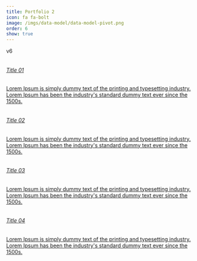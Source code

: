 ```yaml
---
title: Portfolio 2
icon: fa fa-bolt
image: /imgs/data-model/data-model-pivot.png
order: 6
show: true
---
```


v6

<!-- Topic Cards -->
<div id="cards_landscape_wrap-2">
    <div class="container">
        <div class="row">
            <div class="col-xs-12 col-sm-6 col-md-3 col-lg-3">
                <a href="">
                    <div class="card-flyer">
                        <div class="text-box">
                            <div class="image-box">
                                <img src="https://cdn.pixabay.com/photo/2018/03/30/15/11/deer-3275594_960_720.jpg" alt="" />
                            </div>
                            <div class="text-container">
                                <h6>Title 01</h6>
                                <p>Lorem Ipsum is simply dummy text of the printing and typesetting industry. Lorem Ipsum has been the industry's standard dummy text ever since the 1500s.</p>
                            </div>
                        </div>
                    </div>
                </a>
            </div>
            <div class="col-xs-12 col-sm-6 col-md-3 col-lg-3">
                <a href="">
                    <div class="card-flyer">
                        <div class="text-box">
                            <div class="image-box">
                                <img src="https://cdn.pixabay.com/photo/2018/04/09/19/55/low-poly-3305284_960_720.jpg" alt="" />
                            </div>
                            <div class="text-container">                                    
                                <h6>Title 02</h6>
                                <p>Lorem Ipsum is simply dummy text of the printing and typesetting industry. Lorem Ipsum has been the industry's standard dummy text ever since the 1500s.</p>
                            </div>
                        </div>
                    </div>
                </a>
            </div>
            <div class="col-xs-12 col-sm-6 col-md-3 col-lg-3">
                <a href="">
                    <div class="card-flyer">
                        <div class="text-box">
                            <div class="image-box">
                                <img src="https://cdn.pixabay.com/photo/2018/04/06/13/46/poly-3295856_960_720.png" alt="" />
                            </div>
                            <div class="text-container">
                                <h6>Title 03</h6>
                               <p>Lorem Ipsum is simply dummy text of the printing and typesetting industry. Lorem Ipsum has been the industry's standard dummy text ever since the 1500s.</p>
                            </div>
                        </div>
                    </div>
                </a>
            </div>
            <div class="col-xs-12 col-sm-6 col-md-3 col-lg-3">
                <a href="">
                    <div class="card-flyer">
                        <div class="text-box">
                            <div class="image-box">
                                <img src="https://cdn.pixabay.com/photo/2018/03/30/15/12/dog-3275593_960_720.jpg" alt="" />
                            </div>
                            <div class="text-container">
                                <h6>Title 04</h6>
                               <p>Lorem Ipsum is simply dummy text of the printing and typesetting industry. Lorem Ipsum has been the industry's standard dummy text ever since the 1500s.</p>
                            </div>
                        </div>
                    </div>
                </a>
            </div>
        </div>
    </div>
</div>
